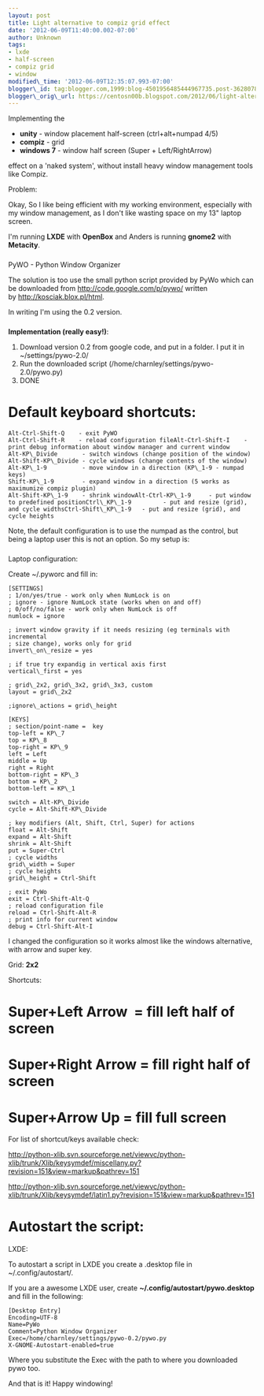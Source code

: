 ```yaml
---
layout: post
title: Light alternative to compiz grid effect
date: '2012-06-09T11:40:00.002-07:00'
author: Unknown
tags:
- lxde
- half-screen
- compiz grid
- window
modified\_time: '2012-06-09T12:35:07.993-07:00'
blogger\_id: tag:blogger.com,1999:blog-4501956485444967735.post-3628078881030678429
blogger\_orig\_url: https://centosn00b.blogspot.com/2012/06/light-alternative-to-compiz-grid-effect.html
---
```





Implementing the



* **unity** - window placement half-screen (ctrl+alt+numpad 4/5)
* **compiz** - grid
* **windows 7** - window half screen (Super + Left/RightArrow)




effect on a 'naked system', without install heavy window management tools like Compiz.



Problem:

Okay, So I like being efficient with my working environment, especially with my window management, as I don't like wasting space on my 13" laptop screen.



I'm running **LXDE** with **OpenBox** and Anders is running **gnome2** with **Metacity**.

###
PyWO - Python Window Organizer


The solution is too use the small python script provided by PyWo which can be downloaded from <http://code.google.com/p/pywo/> written by <http://kosciak.blox.pl/html>.

In writing I'm using the 0.2 version.



###
**Implementation (really easy!)**:


1. Download version 0.2 from google code, and put in a folder. I put it in ~/settings/pywo-2.0/
2. Run the downloaded script (/home/charnley/settings/pywo-2.0/pywo.py)
3. DONE





# Default keyboard shortcuts:






```
Alt-Ctrl-Shift-Q    - exit PyWO
Alt-Ctrl-Shift-R    - reload configuration fileAlt-Ctrl-Shift-I    - print debug information about window manager and current window
Alt-KP\_Divide       - switch windows (change position of the window)
Alt-Shift-KP\_Divide - cycle windows (change contents of the window)
Alt-KP\_1-9          - move window in a direction (KP\_1-9 - numpad keys)
Shift-KP\_1-9        - expand window in a direction (5 works as maximumize compiz plugin)
Alt-Shift-KP\_1-9    - shrink windowAlt-Ctrl-KP\_1-9     - put window to predefined positionCtrl\_KP\_1-9         - put and resize (grid), and cycle widthsCtrl-Shift\_KP\_1-9   - put and resize (grid), and cycle heights
```





Note, the default configuration is to use the numpad as the control, but being a laptop user this is not an option. So my setup is:

###




Laptop configuration:




Create ~/.pyworc and fill in:






```
[SETTINGS]
; 1/on/yes/true - work only when NumLock is on
; ignore - ignore NumLock state (works when on and off)
; 0/off/no/false - work only when NumLock is off
numlock = ignore

; invert window gravity if it needs resizing (eg terminals with incremental
; size change), works only for grid
invert\_on\_resize = yes

; if true try expandig in vertical axis first
vertical\_first = yes

; grid\_2x2, grid\_3x2, grid\_3x3, custom
layout = grid\_2x2

;ignore\_actions = grid\_height

[KEYS]
; section/point-name =  key
top-left = KP\_7
top = KP\_8
top-right = KP\_9
left = Left
middle = Up
right = Right
bottom-right = KP\_3
bottom = KP\_2
bottom-left = KP\_1

switch = Alt-KP\_Divide
cycle = Alt-Shift-KP\_Divide

; key modifiers (Alt, Shift, Ctrl, Super) for actions
float = Alt-Shift
expand = Alt-Shift
shrink = Alt-Shift
put = Super-Ctrl
; cycle widths
grid\_width = Super
; cycle heights
grid\_height = Ctrl-Shift

; exit PyWo
exit = Ctrl-Shift-Alt-Q
; reload configuration file
reload = Ctrl-Shift-Alt-R
; print info for current window
debug = Ctrl-Shift-Alt-I

```






I changed the configuration so it works almost like the windows alternative, with arrow and super key.


Grid: **2x2**



Shortcuts:

# Super+Left Arrow  = fill left half of screen

# Super+Right Arrow = fill right half of screen

# Super+Arrow Up = fill full screen



For list of shortcut/keys available check:

<http://python-xlib.svn.sourceforge.net/viewvc/python-xlib/trunk/Xlib/keysymdef/miscellany.py?revision=151&view=markup&pathrev=151>

<http://python-xlib.svn.sourceforge.net/viewvc/python-xlib/trunk/Xlib/keysymdef/latin1.py?revision=151&view=markup&pathrev=151>





###
# Autostart the script:


####

LXDE:


To autostart a script in LXDE you create a .desktop file in ~/.config/autostart/.

If you are a awesome LXDE user, create **~/.config/autostart/pywo.desktop** and fill in the following:






```
[Desktop Entry]
Encoding=UTF-8
Name=PyWo
Comment=Python Window Organizer
Exec=/home/charnley/settings/pywo-0.2/pywo.py
X-GNOME-Autostart-enabled=true

```



Where you substitute the Exec with the path to where you downloaded pywo too.







And that is it! Happy windowing!


```



```






